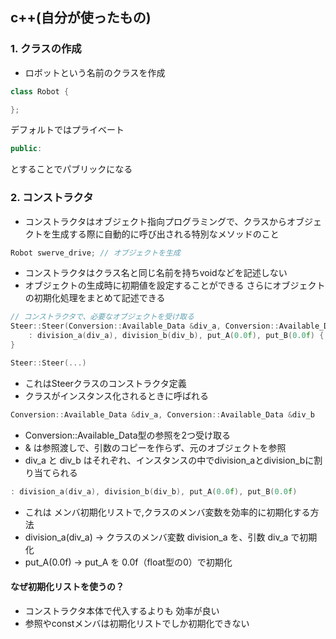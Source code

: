 ## c++(自分が使ったもの)
### 1. クラスの作成
- ロボットという名前のクラスを作成
```cpp
class Robot {

};
```
デフォルトではプライベート
```cpp
public:
```
とすることでパブリックになる

### 2. コンストラクタ
- コンストラクタはオブジェクト指向プログラミングで、クラスからオブジェクトを生成する際に自動的に呼び出される特別なメソッドのこと
```cpp
Robot swerve_drive; // オブジェクトを生成
```
- コンストラクタはクラス名と同じ名前を持ちvoidなどを記述しない
- オブジェクトの生成時に初期値を設定することができる
さらにオブジェクトの初期化処理をまとめて記述できる
```cpp
// コンストラクタで、必要なオブジェクトを受け取る
Steer::Steer(Conversion::Available_Data &div_a, Conversion::Available_Data &div_b) 
    : division_a(div_a), division_b(div_b), put_A(0.0f), put_B(0.0f) {
}
```

```cpp 
Steer::Steer(...)
```
- これはSteerクラスのコンストラクタ定義
- クラスがインスタンス化されるときに呼ばれる

```cpp
Conversion::Available_Data &div_a, Conversion::Available_Data &div_b
```
- Conversion::Available_Data型の参照を2つ受け取る
- & は参照渡しで、引数のコピーを作らず、元のオブジェクトを参照
- div_a と div_b はそれぞれ、インスタンスの中でdivision_aとdivision_bに割り当てられる

```cpp
: division_a(div_a), division_b(div_b), put_A(0.0f), put_B(0.0f)
```
- これは メンバ初期化リストで,クラスのメンバ変数を効率的に初期化する方法
- division_a(div_a) → クラスのメンバ変数 division_a を、引数 div_a で初期化
- put_A(0.0f) → put_A を 0.0f（float型の0）で初期化

#### なぜ初期化リストを使うの？
- コンストラクタ本体で代入するよりも 効率が良い
- 参照やconstメンバは初期化リストでしか初期化できない